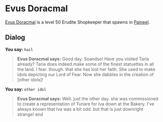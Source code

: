 # Evus Doracmal



[Evus Doracmal](/npc/75097) is a level 50 Erudite Shopkeeper that spawns in [Paineel](/zone/75).



## Dialog

**You say:** `hail`



>**Evus Doracmal says:** Good day. Soandso!  Have you visited Taria already? Taria does indeed make some of the finest statuettes in all the land.  I fear. though. that she has lost her faith.  She used to make idols depicting our Lord of Fear.  Now she dabbles in the creation of [other idols]!

**You say:** `other idol`



>**Evus Doracmal says:** Well. just the other day. she was commissioned to create a representation of Tunare for Iva down at the Bakery.  I've always known that Iva was a bit odd. but that is just downright strange!
end





